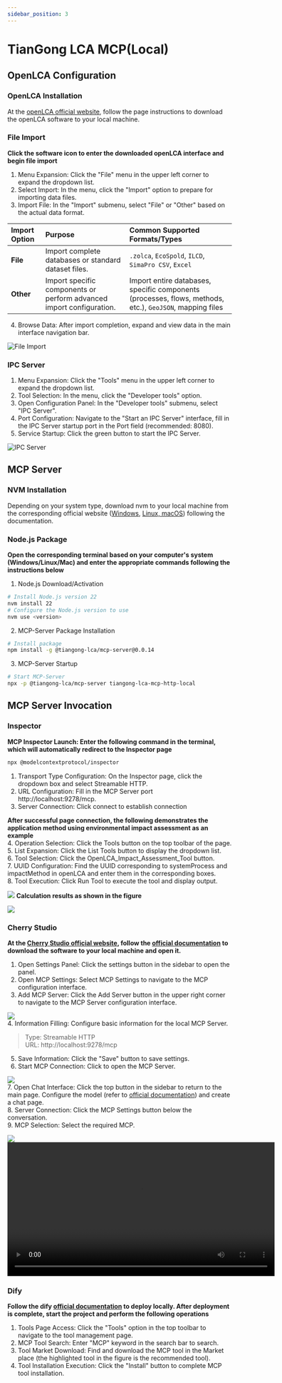 ```yaml
---
sidebar_position: 3
---
```


# TianGong LCA MCP(Local)
## OpenLCA Configuration
### OpenLCA Installation
At the [openLCA official website](https://www.openlca.org/download), follow the page instructions to download the openLCA software to your local machine.  
### File Import
**Click the software icon to enter the downloaded openLCA interface and begin file import**  
1. Menu Expansion: Click the "File" menu in the upper left corner to expand the dropdown list.  
2. Select Import: In the menu, click the "Import" option to prepare for importing data files.  
3. Import File: In the "Import" submenu, select "File" or "Other" based on the actual data format.

| Import Option | Purpose                             | Common Supported Formats/Types                                      |
| :------------ | :--------------------------------- | :------------------------------------------------------------------- |
| **File**      | Import complete databases or standard dataset files. | `.zolca`, `EcoSpold`, `ILCD`, `SimaPro CSV`, `Excel`   |
| **Other**     | Import specific components or perform advanced import configuration. | Import entire databases, specific components (processes, flows, methods, etc.), `GeoJSON`, mapping files |
4. Browse Data: After import completion, expand and view data in the main interface navigation bar.  

![File Import](img/1.png)  

### IPC Server
1. Menu Expansion: Click the "Tools" menu in the upper left corner to expand the dropdown list.  
2. Tool Selection: In the menu, click the "Developer tools" option.  
3. Open Configuration Panel: In the "Developer tools" submenu, select "IPC Server".    
4. Port Configuration: Navigate to the "Start an IPC Server" interface, fill in the IPC Server startup port in the Port field (recommended: 8080).  
5. Service Startup: Click the green button to start the IPC Server.  

![IPC Server](img/2.png)  
## MCP Server
### NVM Installation
Depending on your system type, download nvm to your local machine from the corresponding official website ([Windows](https://github.com/coreybutler/nvm-windows/releases), [Linux, macOS](https://github.com/nvm-sh/nvm)) following the documentation.  
### Node.js Package
**Open the corresponding terminal based on your computer's system (Windows/Linux/Mac) and enter the appropriate commands following the instructions below**  
1. Node.js Download/Activation  
```bash
# Install Node.js version 22
nvm install 22
# Configure the Node.js version to use
nvm use <version>
```
2. MCP-Server Package Installation  
```bash
# Install package
npm install -g @tiangong-lca/mcp-server@0.0.14
```
3. MCP-Server Startup  
```bash
# Start MCP-Server
npx -p @tiangong-lca/mcp-server tiangong-lca-mcp-http-local
```
## MCP Server Invocation
### Inspector
**MCP Inspector Launch: Enter the following command in the terminal, which will automatically redirect to the Inspector page**  
```bash
npx @modelcontextprotocol/inspector
```
1. Transport Type Configuration: On the Inspector page, click the dropdown box and select Streamable HTTP.  
2. URL Configuration: Fill in the MCP Server port http://localhost:9278/mcp.  
3. Server Connection: Click connect to establish connection    

**After successful page connection, the following demonstrates the application method using environmental impact assessment as an example**  
4. Operation Selection: Click the Tools button on the top toolbar of the page.  
5. List Expansion: Click the List Tools button to display the dropdown list.  
6. Tool Selection: Click the OpenLCA_Impact_Assessment_Tool button.  
7. UUID Configuration: Find the UUID corresponding to systemProcess and impactMethod in openLCA and enter them in the corresponding boxes.  
8. Tool Execution: Click Run Tool to execute the tool and display output.  

![](img/4.png)
**Calculation results as shown in the figure**  

![](img/5.png)
### Cherry Studio
**At the [Cherry Studio official website](https://www.cherry-ai.com/download), follow the [official documentation](https://docs.cherry-ai.com/pre-basic/installation) to download the software to your local machine and open it.**
1. Open Settings Panel: Click the settings button in the sidebar to open the panel.  
2. Open MCP Settings: Select MCP Settings to navigate to the MCP configuration interface.  
3. Add MCP Server: Click the Add Server button in the upper right corner to navigate to the MCP Server configuration interface.  

![](img/6.png)  
4. Information Filling: Configure basic information for the local MCP Server.  
>Type: Streamable HTTP  
>URL: http://localhost:9278/mcp
5. Save Information: Click the "Save" button to save settings.
6. Start MCP Connection: Click to open the MCP Server.

![](img/7.png)  
7. Open Chat Interface: Click the top button in the sidebar to return to the main page. Configure the model (refer to [official documentation](https://docs.cherry-ai.com/pre-basic/providers)) and create a chat page.  
8. Server Connection: Click the MCP Settings button below the conversation.  
9. MCP Selection: Select the required MCP.  

![](img/9.png)  
<video src="img/1.mp4" controls width="600">
  Your browser does not support video playback.
</video>

### Dify
**Follow the dify [official documentation](https://docs.dify.ai/zh-hans/getting-started/install-self-hosted/readme) to deploy locally. After deployment is complete, start the project and perform the following operations**  

1. Tools Page Access: Click the "Tools" option in the top toolbar to navigate to the tool management page.
2. MCP Tool Search: Enter "MCP" keyword in the search bar to search.
3. Tool Market Download: Find and download the MCP tool in the Market place (the highlighted tool in the figure is the recommended tool).
4. Tool Installation Execution: Click the "Install" button to complete MCP tool installation.
